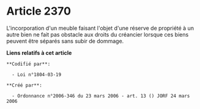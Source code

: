 # Article 2370

L'incorporation d'un meuble faisant l'objet d'une réserve de propriété à un autre bien ne fait pas obstacle aux droits du
créancier lorsque ces biens peuvent être séparés sans subir de dommage.

**Liens relatifs à cet article**

	**Codifié par**:

	  - Loi n°1804-03-19

	**Créé par**:

	  - Ordonnance n°2006-346 du 23 mars 2006 - art. 13 () JORF 24 mars 2006
